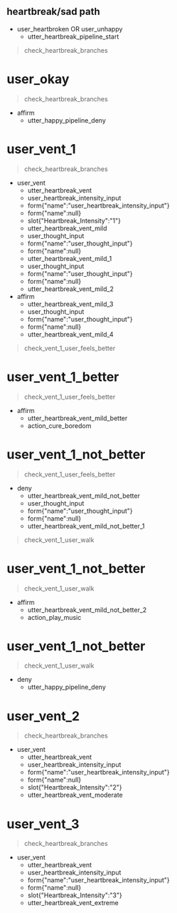 ## heartbreak/sad path
* user_heartbroken OR user_unhappy
    - utter_heartbreak_pipeline_start
> check_heartbreak_branches

# user_okay
> check_heartbreak_branches
* affirm
    - utter_happy_pipeline_deny

# user_vent_1
> check_heartbreak_branches
* user_vent
    - utter_heartbreak_vent
    - user_heartbreak_intensity_input
    - form{"name":"user_heartbreak_intensity_input"}  
    - form{"name":null}
    - slot{"Heartbreak_Intensity":"1"}
    - utter_heartbreak_vent_mild
    - user_thought_input
    - form{"name":"user_thought_input"}
    - form{"name":null}
    - utter_heartbreak_vent_mild_1
    - user_thought_input
    - form{"name":"user_thought_input"}
    - form{"name":null}
    - utter_heartbreak_vent_mild_2
* affirm
    - utter_heartbreak_vent_mild_3
    - user_thought_input
    - form{"name":"user_thought_input"}
    - form{"name":null}
    - utter_heartbreak_vent_mild_4
> check_vent_1_user_feels_better

# user_vent_1_better
> check_vent_1_user_feels_better
* affirm
  - utter_heartbreak_vent_mild_better
  - action_cure_boredom

# user_vent_1_not_better
> check_vent_1_user_feels_better
* deny
  - utter_heartbreak_vent_mild_not_better
  - user_thought_input
  - form{"name":"user_thought_input"}
  - form{"name":null}
  - utter_heartbreak_vent_mild_not_better_1
> check_vent_1_user_walk 

# user_vent_1_not_better
> check_vent_1_user_walk
* affirm
  - utter_heartbreak_vent_mild_not_better_2
  - action_play_music

# user_vent_1_not_better
> check_vent_1_user_walk
* deny
  - utter_happy_pipeline_deny


# user_vent_2
> check_heartbreak_branches
* user_vent
    - utter_heartbreak_vent
    - user_heartbreak_intensity_input
    - form{"name":"user_heartbreak_intensity_input"}  
    - form{"name":null}
    - slot{"Heartbreak_Intensity":"2"}
    - utter_heartbreak_vent_moderate
    
    
# user_vent_3
> check_heartbreak_branches
* user_vent
    - utter_heartbreak_vent
    - user_heartbreak_intensity_input
    - form{"name":"user_heartbreak_intensity_input"}  
    - form{"name":null}
    - slot{"Heartbreak_Intensity":"3"}
    - utter_heartbreak_vent_extreme
    